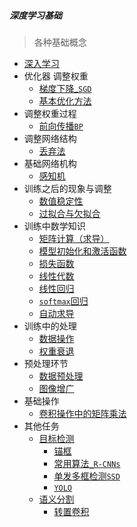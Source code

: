 ##### 深度学习基础

> 各种基础概念

* [深入学习](./1_深入学习.md)
* 优化器 调整权重
  * [梯度下降_`SGD`](./2_梯度下降_神经网络学习.md)
  * [基本优化方法](./基本优化方法.md)
* 调整权重过程
  * [前向传播`BP`](./3_BP.md)
* 调整网络结构
  * [丢弃法](./丢弃法.md)
* 基础网络机构
  * [感知机](./感知机.md)
* 训练之后的现象与调整
  * [数值稳定性](./数值稳定性.md)
  * [过拟合与欠拟合](./过拟合与欠拟合.md)
* 训练中数学知识
  * [矩阵计算（求导）](./矩阵计算（求导）.md)
  * [模型初始化和激活函数](./数值稳定性-模型初始化和激活函数.md)
  * [损失函数](./损失函数.md)
  * [线性代数](./线性代数.md)
  * [线性回归](./线性回归.md)
  * [`softmax`回归](./softmax回归.md)
  * [自动求导](./自动求导.md)
* 训练中的处理
  * [数据操作](./数据操作.md)
  * [权重衰退](./权重衰退.md)
* 预处理环节
  * [数据预处理](./数据预处理.md)
  * [图像增广](./图像增广.md)
* 基础操作
  * [卷积操作中的矩阵乘法](./cnn_xx.md)
* 其他任务
  * [目标检测](./object_detect.md)
    * [锚框](./anchor.md)
    * [常用算法`_R-CNNs`](./rcnns.md)
    * [单发多框检测`SSD`](./ssds.md)
    * [`YOLO`](./yolo.md)
  * [语义分割](./Semantic_segmentation.md)
    * [转置卷积](./转置卷积.md)

